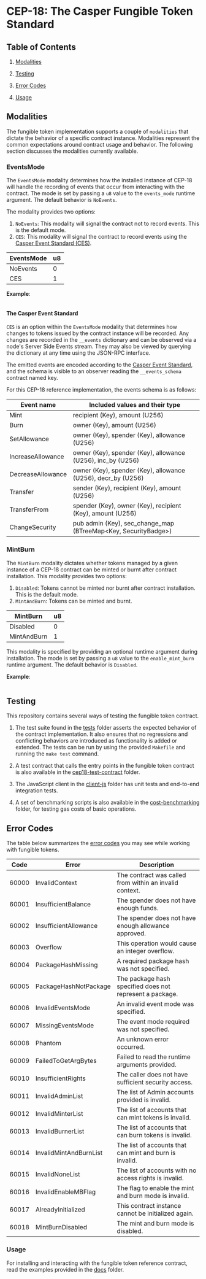 # CEP-18: The Casper Fungible Token Standard

## Table of Contents

1. [Modalities](#modalities)

2. [Testing](#testing)

3. [Error Codes](#error-codes)

4. [Usage](#usage)

## Modalities

The fungible token implementation supports a couple of `modalities` that dictate the behavior of a specific contract instance. Modalities represent the common expectations around contract usage and behavior. The following section discusses the modalities currently available.

<!-- TODO can any of these modalities be changed after installation? 
If not, add this warning: **IMPORTANT: This mode cannot be changed once the contract has been installed.** -->

### EventsMode

The `EventsMode` modality determines how the installed instance of CEP-18 will handle the recording of events that occur from interacting with the contract. The mode is set by passing a `u8` value to the `events_mode` runtime argument. The default behavior is `NoEvents`.

The modality provides two options:

1. `NoEvents`: This modality will signal the contract not to record events. This is the default mode.
2. `CES`: This modality will signal the contract to record events using the [Casper Event Standard (CES)](#casper-event-standard).

| EventsMode | u8  |
| ---------- | --- |
| NoEvents   | 0   |
| CES        | 1   |

<!-- TODO test the example -->

**Example**:

```bash

```

#### The Casper Event Standard

`CES` is an option within the `EventsMode` modality that determines how changes to tokens issued by the contract instance will be recorded. Any changes are recorded in the `__events` dictionary and can be observed via a node's Server Side Events stream. They may also be viewed by querying the dictionary at any time using the JSON-RPC interface.

<!-- TODO who creates this dictionary? Is it managed by the casper_event_standard crate? -->

The emitted events are encoded according to the [Casper Event Standard](https://github.com/make-software/casper-event-standard), and the schema is visible to an observer reading the `__events_schema` contract named key.

For this CEP-18 reference implementation, the events schema is as follows:

<!-- TODO check the table with the dev team -->

| Event name        | Included values and their type                                 |
| ----------------- | -------------------------------------------------------------- |
| Mint              | recipient (Key), amount (U256)                                 |
| Burn              | owner (Key), amount (U256)                                     |
| SetAllowance      | owner (Key), spender (Key), allowance (U256)                   |
| IncreaseAllowance | owner (Key), spender (Key), allowance (U256), inc_by (U256)    |
| DecreaseAllowance | owner (Key), spender (Key), allowance (U256), decr_by (U256)   |
| Transfer          | sender (Key), recipient (Key), amount (U256)                   |
| TransferFrom      | spender (Key), owner (Key), recipient (Key), amount (U256)     |
| ChangeSecurity    | pub admin (Key), sec_change_map (BTreeMap<Key, SecurityBadge>) |


### MintBurn

The `MintBurn` modality dictates whether tokens managed by a given instance of a CEP-18 contract can be minted or burnt after contract installation. This modality provides two options:

1. `Disabled`: Tokens cannot be minted nor burnt after contract installation. This is the default mode.
2. `MintAndBurn`: Tokens can be minted and burnt.

| MintBurn    | u8  |
| ----------- | --- |
| Disabled    | 0   |
| MintAndBurn | 1   |

This modality is specified by providing an optional runtime argument during installation. The mode is set by passing a `u8` value to the `enable_mint_burn` runtime argument. The default behavior is `Disabled`.

<!-- TODO test the example -->

**Example**:

```bash

```

## Testing

This repository contains several ways of testing the fungible token contract.

1. The test suite found in the [tests](../tests/) folder asserts the expected behavior of the contract implementation. It also ensures that no regressions and conflicting behaviors are introduced as functionality is added or extended. The tests can be run by using the provided `Makefile` and running the `make test` command.

2. A test contract that calls the entry points in the fungible token contract is also available in the [cep18-test-contract](../cep18-test-contract/) folder.

3. The JavaScript client in the [client-js](../client-js/README.md) folder has unit tests and end-to-end integration tests.

4. A set of benchmarking scripts is also available in the [cost-benchmarking](../cost-benchmarking/README.md) folder, for testing gas costs of basic operations.


## Error Codes

<!-- TODO check with the dev team if the explanations are correct -->

The table below summarizes the [error codes](./src/error.rs) you may see while working with fungible tokens.

| Code  | Error                  | Description                                             |
| ----- | ---------------------- | --------------------------------------------------------|
| 60000 | InvalidContext         | The contract was called from within an invalid context. |
| 60001 | InsufficientBalance    | The spender does not have enough funds.                 |
| 60002 | InsufficientAllowance  | The spender does not have enough allowance approved.    |
| 60003 | Overflow               | This operation would cause an integer overflow.         |
| 60004 | PackageHashMissing     | A required package hash was not specified.              |
| 60005 | PackageHashNotPackage  | The package hash specified does not represent a package.|
| 60006 | InvalidEventsMode      | An invalid event mode was specified.                    |
| 60007 | MissingEventsMode      | The event mode required was not specified.              |
| 60008 | Phantom                | An unknown error occurred.                              |
| 60009 | FailedToGetArgBytes    | Failed to read the runtime arguments provided.          |
| 60010 | InsufficientRights     | The caller does not have sufficient security access.    |
| 60011 | InvalidAdminList       | The list of Admin accounts provided is invalid.         |
| 60012 | InvalidMinterList      | The list of accounts that can mint tokens is invalid.   |
| 60013 | InvalidBurnerList      | The list of accounts that can burn tokens is invalid.   |
| 60014 | InvalidMintAndBurnList | The list of accounts that can mint and burn is invalid. |
| 60015 | InvalidNoneList        | The list of accounts with no access rights is invalid.  |
| 60016 | InvalidEnableMBFlag    | The flag to enable the mint and burn mode is invalid.   |
| 60017 | AlreadyInitialized     | This contract instance cannot be initialized again.     |
| 60018 | MintBurnDisabled       | The mint and burn mode is disabled.                     |

### Usage

For installing and interacting with the fungible token reference contract, read the examples provided in the [docs](../docs) folder.
